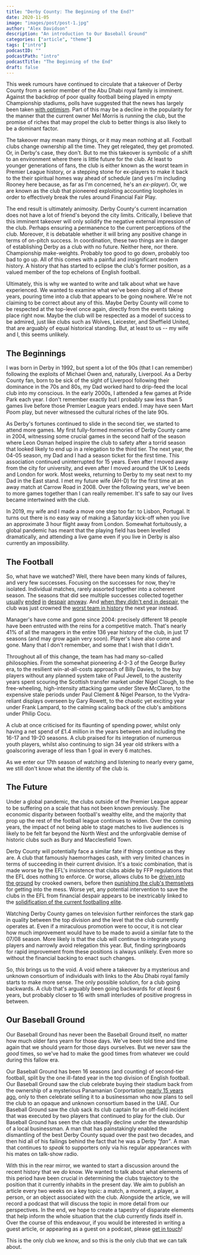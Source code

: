```yaml
---
title: "Derby County: The Beginning of the End?"
date: 2020-11-05 
image: "images/post/post-1.jpg"
author: "Alex Davidson" 
description: "An introduction to Our Baseball Ground"
categories: ["article", "theme"]
tags: ["intro"] 
podcastID: "" 
podcastPath: "intro" 
podcastTitle: "The Beginning of the End"
draft: false
---
```


This week rumours have continued to circulate that a takeover of Derby
County from a senior member of the Abu Dhabi royal family is imminent.
Against the backdrop of poor quality football being played in empty
Championship stadiums, polls have suggested that the news has largely
been taken [with
optimism](https://dcfcfans.uk/topic/35944-poll-mel-selling-derby-county-fc/).
Part of this may be a decline in the popularity for the manner that the
current owner Mel Morris is running the club, but the promise of riches
that may propel the club to better things is also likely to be a
dominant factor.

The takeover may mean many things, or it may mean nothing at all.
Football clubs change ownership all the time. They get relegated, they
get promoted. Or, in Derby's case, they don't. But to me this takeover
is symbolic of a shift to an environment where there is little future
for the club. At least to younger generations of fans, the club is
either known as the worst team in Premier League history, or a stepping
stone for ex-players to make it back to the their spiritual homes way
ahead of schedule (and yes I'm including Rooney here because, as far as
I'm concerned, he's an *ex-player*). Or, we are known as the club that
pioneered exploiting accounting loopholes in order to effectively break
the rules around Financial Fair Play.

The end result is ultimately animosity. Derby County's current
incarnation does not have a lot of friend's beyond the city limits.
Critically, I believe that this imminent takeover will only solidify the
negative external impression of the club. Perhaps ensuring a permanence
to the current perceptions of the club. Moreover, it is debatable
whether it will bring any positive change in terms of on-pitch success.
In coordination, these two things are in danger of establishing Derby as
a club with no future. Neither here, nor there. Championship
make-weights. Probably too good to go down, probably too bad to go up.
All of this comes with a painful and insignificant modern history. A
history that has started to eclipse the club's former position, as a
valued member of the top echelons of English football.

Ultimately, this is why we wanted to write and talk about what we have
experienced. We wanted to examine what we've been doing all of these
years, pouring time into a club that appears to be going nowhere. We're
not claiming to be correct about any of this. Maybe Derby County will
come to be respected at the top-level once again, directly from the
events taking place right now. Maybe the club will be respected as a
model of success to be admired, just like clubs such as Wolves,
Leicester, and Sheffield United, that are arguably of equal historical
standing. But, at least to us -- my wife and I, this seems unlikely.

## The Beginnings

I was born in Derby in 1992, but spent a lot of the 90s (that I can
remember) following the exploits of Michael Owen and, naturally,
Liverpool. As a Derby County fan, born to be sick of the sight of
Liverpool following their dominance in the 70s and 80s, my Dad worked
hard to drip-feed the local club into my conscious. In the early 2000s,
I attended a few games at Pride Park each year. I don't remember exactly
but I probably saw less than 5 games live before those Premier League
years ended. I may have seen Mart Poom play, but never witnessed the
cultural riches of the late 90s.

As Derby's fortunes continued to slide in the second tier, we started to
attend more games. My first fully-formed memories of Derby County came
in 2004, witnessing some crucial games in the second half of the season
where Leon Osman helped inspire the club to safety after a torrid season
that looked likely to end up in a relegation to the third tier. The next
year, the 04-05 season, my Dad and I had a season ticket for the first
time. This association continued uninterrupted for 15 years. Even after
I moved away from the city for university, and even after I moved around
the UK to Leeds and London for work. Most weeks, returning to Derby to
my seat next to my Dad in the East stand. I met my future wife (AH-D)
for the first time at an away match at Carrow Road in 2008. Over the
following years, we've been to more games together than I can really
remember. It's safe to say our lives became intertwined with the club.

In 2019, my wife and I made a move one step too far: to Lisbon,
Portugal. It turns out there is no easy way of making a Saturday
kick-off when you live an approximate 3 hour flight away from London.
Somewhat fortuitously, a global pandemic has meant that the playing
field has been levelled dramatically, and attending a live game even if
you live in Derby is also currently an impossibility.

## The Football

So, what have we watched? Well, there have been many kinds of failures,
and very few successes. Focusing on the successes for now, they're
isolated. Individual matches, rarely assorted together into a coherent
season. The seasons that did see multiple successes collected together
[usually](http://news.bbc.co.uk/sport2/hi/football/eng_div_1/4537183.stm)
[ended](https://www.bbc.com/sport/football/27452294)
[in](https://www.bbc.com/sport/football/32459763)
[despair](https://www.bbc.com/sport/football/44026478)
[anyway](https://www.bbc.com/sport/football/48331145). And [when they
didn't end in
despair](http://news.bbc.co.uk/sport2/hi/football/eng_div_1/6689971.stm),
the club was just crowned the [worst team in
history](http://news.bbc.co.uk/sport2/hi/football/teams/d/derby_county/4856682.stm)
the next year instead.

Manager's have come and gone since 2004: precisely different 18 people
have been entrusted with the reins for a competitive match. That's
nearly 41% of all the managers in the entire 136 year history of the
club, in just 17 seasons (and may grow again very soon). Player's have
also come and gone. Many that I don't remember, and some that I wish
that I didn't.

Throughout all of this change, the team has had many so-called
philosophies. From the somewhat pioneering 4-3-3 of the George Burley
era, to the resilient win-at-all-costs approach of Billy Davies, to the
buy players without any planned system take of Paul Jewell, to the
austerity years spent scouring the Scottish transfer market under Nigel
Clough, to the free-wheeling, high-intensity attacking game under Steve
McClaren, to the expensive stale periods under Paul Clement & Nigel
Pearson, to the Vydra-reliant displays overseen by Gary Rowett, to the
chaotic yet exciting year under Frank Lampard, to the calming scaling
back of the club's ambitions under Philip Cocu.

A club at once criticised for its flaunting of spending power, whilst
only having a net spend of £1.4 million in the years between and
including the 16-17 and 19-20 seasons. A club praised for its
integration of numerous youth players, whilst also continuing to sign 34
year old strikers with a goalscoring average of less than 1 goal in
every 6 matches.

As we enter our 17th season of watching and listening to nearly every
game, we still don't know what the identity of the club is.

## The Future

Under a global pandemic, the clubs outside of the Premier League appear
to be suffering on a scale that has not been known previously. The
economic disparity between football's wealthy elite, and the majority
that prop up the rest of the football league continues to widen. Over
the coming years, the impact of not being able to stage matches to live
audiences is likely to be felt far beyond the North West and the
unforgivable demise of historic clubs such as Bury and Macclesfield
Town.

Derby County will potentially face a similar fate if things continue as
they are. A club that famously haemorrhages cash, with very limited
chances in terms of succeeding in their current division. It's a toxic
combination, that is made worse by the EFL's insistence that clubs abide
by FFP regulations that the EFL does nothing to enforce. Or worse,
allows clubs to be [driven into the
ground](https://www.bbc.co.uk/sport/football/53247333) by crooked
owners, before then [punishing the club's
themselves](https://www.bbc.com/sport/football/53318930) for getting
into the mess. Worse yet, any potential intervention to save the clubs
in the EFL from financial despair appears to be inextricably linked to
the [solidification of the current footballing
elite](https://www.bbc.com/sport/football/54545053).

Watching Derby County games on television further reinforces the stark
gap in quality between the top division and the level that the club
currently operates at. Even if a miraculous promotion were to occur, it
is not clear how much improvement would have to be made to avoid a
similar fate to the 07/08 season. More likely is that the club will
continue to integrate young players and narrowly avoid relegation this
year. But, finding springboards for rapid improvement from these
positions is always unlikely. Even more so without the financial backing
to enact such changes.

So, *this* brings us to the void. A void where a takeover by a
mysterious and unknown consortium of individuals with links to the Abu
Dhabi royal family starts to make more sense. The only possible
solution, for a club going backwards. A club that's arguably been going
backwards for *at least* 6 years, but probably closer to 16 with small
interludes of positive progress in between.

## Our Baseball Ground

Our Baseball Ground has never been the Baseball Ground itself, no matter
how much older fans yearn for those days. We've been told time and time
again that we should yearn for those days ourselves. But we never saw
the *good* times, so we've had to make the good times from whatever we
could during this fallow era.

Our Baseball Ground has been 16 seasons (and counting) of second-tier
football, split by the one ill-fated year in the top division of English
football. Our Baseball Ground saw the club celebrate buying their
stadium back from the ownership of a mysterious Panamanian Corportation
[nearly 15 years
ago](http://news.bbc.co.uk/sport2/hi/football/4954484.stm), only to then
celebrate selling it to a businessman who now plans to sell the club to
an opaque and unknown consortium based in the UAE. Our Baseball Ground
saw the club sack its club captain for an off-field incident that was
executed by two players that continued to play for the club. Our
Baseball Ground has seen the club steadily decline under the stewardship
of a local businessman. A man that has painstakingly enabled the
dismantling of the best Derby County squad over the past two decades,
and then hid all of his failings behind the fact that he was a Derby
*"fan"*. A man that continues to *speak* to supporters only via his
regular appearances with his mates on talk-show radio.

With this in the rear mirror, we wanted to start a discussion around the
recent history that we *do* know. We wanted to talk about what elements
of this period have been crucial in determining the clubs trajectory to
the position that it currently inhabits in the present day. We aim to
publish an article every two weeks on a key topic: a match, a moment, a
player, a person, or an object associated with the club. Alongside the
article, we will record a podcast that will discuss the topic in more
detail from our perspectives. In the end, we hope to create a tapestry
of disparate elements that help inform the whole situation that the club
currently finds itself in. Over the course of this endeavour, if you
would be interested in writing a guest article, or appearing as a guest
on a podcast, please [get in
touch](https://ourbaseballground.com/contact/)!

This is the only club we know, and so this is the only club that we can
talk about.
